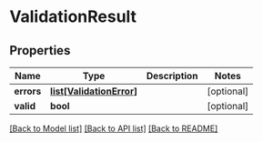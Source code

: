# ValidationResult

## Properties
Name | Type | Description | Notes
------------ | ------------- | ------------- | -------------
**errors** | [**list[ValidationError]**](ValidationError.md) |  | [optional] 
**valid** | **bool** |  | [optional] 

[[Back to Model list]](../README.md#documentation-for-models) [[Back to API list]](../README.md#documentation-for-api-endpoints) [[Back to README]](../README.md)


